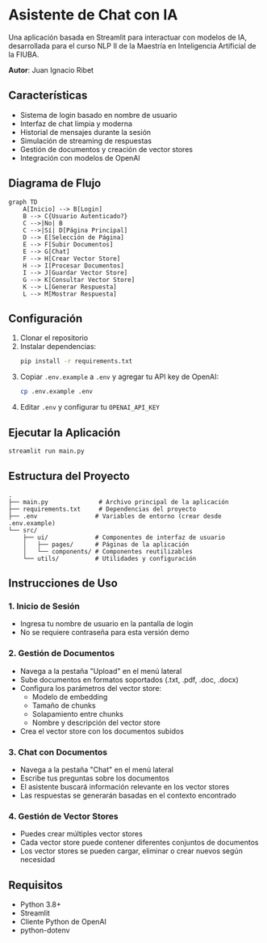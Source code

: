 # Asistente de Chat con IA

Una aplicación basada en Streamlit para interactuar con modelos de IA, desarrollada para el curso NLP II de la Maestría en Inteligencia Artificial de la FIUBA.

**Autor**: Juan Ignacio Ribet

## Características

- Sistema de login basado en nombre de usuario
- Interfaz de chat limpia y moderna
- Historial de mensajes durante la sesión
- Simulación de streaming de respuestas
- Gestión de documentos y creación de vector stores
- Integración con modelos de OpenAI

## Diagrama de Flujo

```mermaid
graph TD
    A[Inicio] --> B[Login]
    B --> C{Usuario Autenticado?}
    C -->|No| B
    C -->|Sí| D[Página Principal]
    D --> E[Selección de Página]
    E --> F[Subir Documentos]
    E --> G[Chat]
    F --> H[Crear Vector Store]
    H --> I[Procesar Documentos]
    I --> J[Guardar Vector Store]
    G --> K[Consultar Vector Store]
    K --> L[Generar Respuesta]
    L --> M[Mostrar Respuesta]
```

## Configuración

1. Clonar el repositorio
2. Instalar dependencias:
   ```bash
   pip install -r requirements.txt
   ```
3. Copiar `.env.example` a `.env` y agregar tu API key de OpenAI:
   ```bash
   cp .env.example .env
   ```
4. Editar `.env` y configurar tu `OPENAI_API_KEY`

## Ejecutar la Aplicación

```bash
streamlit run main.py
```

## Estructura del Proyecto

```
.
├── main.py              # Archivo principal de la aplicación
├── requirements.txt     # Dependencias del proyecto
├── .env                # Variables de entorno (crear desde .env.example)
└── src/
    ├── ui/             # Componentes de interfaz de usuario
    │   ├── pages/      # Páginas de la aplicación
    │   └── components/ # Componentes reutilizables
    └── utils/          # Utilidades y configuración
```

## Instrucciones de Uso

### 1. Inicio de Sesión
- Ingresa tu nombre de usuario en la pantalla de login
- No se requiere contraseña para esta versión demo

### 2. Gestión de Documentos
- Navega a la pestaña "Upload" en el menú lateral
- Sube documentos en formatos soportados (.txt, .pdf, .doc, .docx)
- Configura los parámetros del vector store:
  - Modelo de embedding
  - Tamaño de chunks
  - Solapamiento entre chunks
  - Nombre y descripción del vector store
- Crea el vector store con los documentos subidos

### 3. Chat con Documentos
- Navega a la pestaña "Chat" en el menú lateral
- Escribe tus preguntas sobre los documentos
- El asistente buscará información relevante en los vector stores
- Las respuestas se generarán basadas en el contexto encontrado

### 4. Gestión de Vector Stores
- Puedes crear múltiples vector stores
- Cada vector store puede contener diferentes conjuntos de documentos
- Los vector stores se pueden cargar, eliminar o crear nuevos según necesidad

## Requisitos

- Python 3.8+
- Streamlit
- Cliente Python de OpenAI
- python-dotenv 